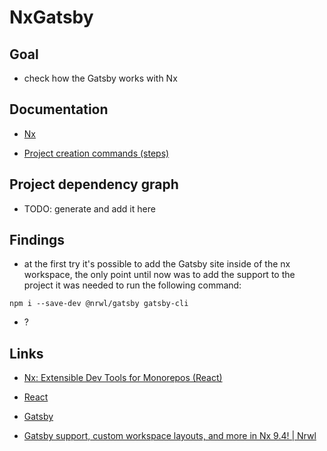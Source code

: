 # NxGatsby

## Goal

- check how the Gatsby works with Nx

## Documentation

- [Nx](docs/nx.md)

- [Project creation commands (steps)](docs/project-creation-commands.md)

## Project dependency graph

- TODO: generate and add it here

## Findings

- at the first try it's possible to add the Gatsby site inside of the nx workspace, the only point until now was to add the support to the project it was needed to run the following command:

`npm i --save-dev @nrwl/gatsby gatsby-cli`

- ?

## Links

- [Nx: Extensible Dev Tools for Monorepos (React)](https://nx.dev/react)

- [React](https://reactjs.org/)

- [Gatsby](https://www.gatsbyjs.org/)

- [Gatsby support, custom workspace layouts, and more in Nx 9.4! | Nrwl](https://blog.nrwl.io/gatsby-support-custom-workspace-layouts-and-more-in-nx-9-4-497ae105bf4)
